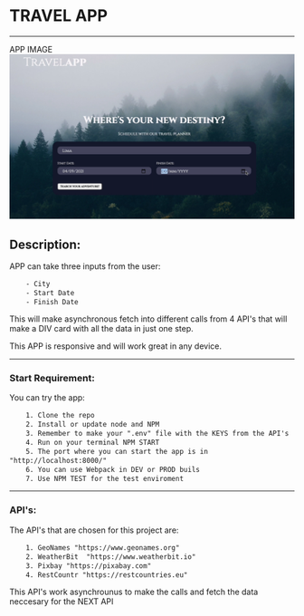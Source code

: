 # TRAVEL APP 
***
APP IMAGE
<img src = "./src/client/assets/images/img-demo.png"/>

## Description: 
APP can take three inputs from the user: 
```
    - City
    - Start Date
    - Finish Date
```
This will make asynchronous fetch into different calls from 4 API's that will make a DIV card with all the data in just one step.

This APP is responsive and will work great in any device.
***
### Start Requirement: 
You can try the app:
```
    1. Clone the repo
    2. Install or update node and NPM
    3. Remember to make your ".env" file with the KEYS from the API's
    4. Run on your terminal NPM START
    5. The port where you can start the app is in "http://localhost:8000/"
    6. You can use Webpack in DEV or PROD buils
    7. Use NPM TEST for the test enviroment
```
***
### API's:
The API's that are chosen for this project are:
```
    1. GeoNames "https://www.geonames.org"
    2. WeatherBit  "https://www.weatherbit.io"
    3. Pixbay "https://pixabay.com"
    4. RestCountr "https://restcountries.eu"
```
This API's work asynchrounus to make the calls and fetch the data neccesary for the NEXT API

